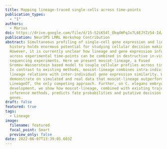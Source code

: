 ```yaml
---
title: Mapping lineage-traced single-cells across time-points
publication_types:
  - "1"
authors:
  - Marius
doi: https://drive.google.com/file/d/15-S2iKS4l_Okq4WFqJx7L6EJYZz54-Id/view
publication: NeurIPS LMRL Workshop Contribution
abstract: Simultaneous profiling of single-cell gene expression and lineage
  history holds enormous potential for studying cellular decision making.
  However, it is currently unclear how lineage and gene expression information
  across experimental time-points can be combined in destructive in-vivo
  sequencing experiments. Here we present moscot-lineage, a Fused
  Gromov-Wasserstein based model to couple cellular profiles across time-points.
  In contrast to existing methods, moscot-lineage combines intra-individual
  lineage relations with inter-individual gene expression similarity. We
  demonstrate on simulated and real data that moscot-lineage outperforms
  LineageOT, the only competing approach. Further, on C. elegans embryonic
  development, we show how moscot-lineage, combined with existing trajectory
  inference methods, predicts fate probabilities and putative decision driver
  genes.
draft: false
featured: true
tags:
  - Lineage
image:
  filename: featured
  focal_point: Smart
  preview_only: false
date: 2022-06-07T13:39:05.603Z
---
```

